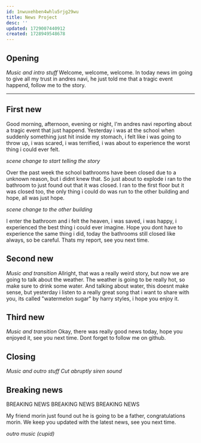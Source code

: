 ```yaml
---
id: 1nwuxehben4whlu5rjg29wu
title: News Project
desc: ''
updated: 1729007440912
created: 1728949548678
---
```

## Opening
_Music and intro stuff_
Welcome, welcome, welcome.
In today news im going to give all my trust in andres navi, he just told me that a tragic event happend, follow me to the story.

---
<!-- ## Serius news
_In the cafeteria_
Good morning, afternoon, evening or night, I'm andres navi reporting.
We r at the  -->

## First new
Good morning, afternoon, evening or night, I'm andres navi reporting about a tragic event that just happend.
Yesterday i was at the school when suddenly something just hit inside my stomach, i felt like i was going to throw up, i was scared, i was terrified, i was about to experience the worst thing i could ever felt.

_scene change to start telling the story_

Over the past week the school bathrooms have been closed due to a unknown reason, but i didnt knew that. So just about to explode i ran to the bathroom to just found out that it was closed. I ran to the first floor but it was closed too, the only thing i could do was run to the other building and hope, all was just hope.

_scene change to the other building_

I enter the bathroom and i felt the heaven, i was saved, i was happy, i experienced the best thing i could ever imagine.
Hope you dont have to experience the same thing i did, today the bathrooms still closed like always, so be careful.
Thats my report, see you next time.

## Second new
_Music and transition_
Allright, that was a really weird story, but now we are going to talk about the weather. The weather is going to be really hot, so make sure to drink some water. And talking about water, this doesnt make sense, but yesterday i listen to a really great song that i want to share with you, its called "watermelon sugar" by harry styles, i hope you enjoy it.

## Third new
_Music and transition_
Okay, there was really good news today, hope you enjoyed it, see you next time. Dont forget to follow me on github.

## Closing
_Music and outro stuff_
_Cut abruptly_
_siren sound_

## Breaking news
BREAKING NEWS
BREAKING NEWS
BREAKING NEWS

My friend morin just found out he is going to be a father, congratulations morin.
We keep you updated with the latest news, see you next time.

_outro music (cupid)_
```